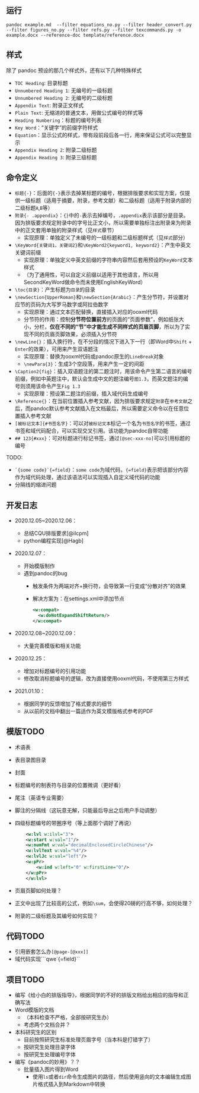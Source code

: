 ## 运行

```text
pandoc example.md  --filter equations_no.py --filter header_convert.py --filter figures_no.py --filter refs.py --filter texcommands.py -o example.docx --reference-doc template/reference.docx
```

## 样式

除了 pandoc 预设的那几个样式外，还有以下几种特殊样式

- `TOC Heading`: 目录标题
- `Unnumbered Heading 1`: 无编号的一级标题
- `Unnumbered Heading 2`: 无编号的二级标题
- `Appendix Text`: 附录正文样式
- `Plain Text`: 无缩进的普通文本，用做公式编号的样式等
- `Heading Numbering`：标题的编号列表
- `Key Word`：“关键字”的前缀字符样式
- `Equation`：显示公式的样式，带有段前段后各一行，用来保证公式可以完整显示
- `Appendix Heading 2`: 附录二级标题
- `Appendix Heading 3`: 附录三级标题

## 命令定义

- `标题{-}`：后面的`{-}`表示去掉某标题的编号，根据排版要求和实现方案，仅提供一级标题（适用于摘要，附录，参考文献）和二级标题（适用于附录内部的二级标题`A`,`B`等）
- `附录{- .appendix}`：`{}`中的`-`表示去掉编号，`.appendix`表示该部分是目录。因为排版要求规定附录中的字号比正文小，所以需要单独标注出附录来为附录中的正文套用单独的附录样式（见`样式`章节）
  - 实现原理：单独定义了未编号的一级标题和二级标题样式（见`样式`部分）
- `\KeyWord{关键词1，关键词2}`和`\KeyWord2{keyword1, keyword2}`：产生中英文关键词前缀
  - 实现原理：单独定义中英文前缀的字符串内容然后套用预设的`KeyWord`文本样式
  - （为了通用性，可以自定义前缀以适用于其他语言，所以用SecondKeyWord做命令而未使用EnglishKeyWord）
- `\toc{目录}`：产生标题为`目录`的目录
- `\newSection{UpperRoman}`和`\newSection{Arabic}`：产生分节符，并设置对应节的页码为大写罗马数字或阿拉伯数字
  - 实现原理：通过文本匹配替换，直接插入对应的ooxml代码
  - 分节符的作用：控制**分节符位置前方**的页面的“页面参数”，例如纸张大小，分栏，**仅在不同的“节”中才能生成不同样式的页眉页脚**，所以为了实现不同的页眉页脚效果，必须插入分节符
- `\newLine{}`：插入换行符，在不分段的情况下进入下一行（即Word中`Shift` + `Enter`的效果），可用来产生双语题注
  - 实现原理：替换为ooxml代码或pandoc原生的`LineBreak`对象
  - `\newPara{3}`：生成3个空段落，用来产生一定的间距
- `\Caption2{fig}`：插入双语题注的第二题注时，用该命令产生第二语言的编号前缀，例如中英题注中，默认会生成中文的题注编号`图1.3`，而英文题注的编号则须用该命令产生`Fig 1.3`
  - 实现原理：预设第二题注的前缀，插入域代码生成编号
- `\Reference{}`：在当前位置插入参考文献，因为排版要求规定`附录`在`参考文献`之后，而pandoc默认参考文献插入在文档最后，所以需要定义命令以在任意位置插入参考文献
- `[被标记文本]{#书签名字}`：可以对`被标记文本`标记一个名为`书签名字`的书签，通过书签和域代码配合，可以实现交叉引用。该功能为pandoc自带功能
- `## 123{#xxx}`：可对标题进行标记书签，通过`[@sec-xxx-no]`可以引用标题的编号

TODO:

- `` `{some code}`{=field} ``：`some code`为域代码，`{=field}`表示把该部分内容作为域代码处理，通过该语法可以实现插入自定义域代码的功能
- 分隔线的缩进问题

## 开发日志

- 2020.12.05~2020.12.06：
  - 总结CQU排版要求[@ilcpm]
  - python编程实现[@Hagb]
- 2020.12.07：
  - 开始模版制作
  - 遇到pandoc的bug
    - 触发条件为两端对齐+换行符，会导致第一行变成“分散对齐”的效果
    - 解决方案为：在settings.xml中添加节点

      ```xml
      <w:compat>
        <w:doNotExpandShiftReturn/>
      </w:compat>
      ```

- 2020.12.08~2020.12.09：
  - 大量完善模版和相关功能
- 2020.12.25：
  - 增加对标题编号的引用功能
  - 修改取消标题编号的逻辑，改为直接使用ooxml代码，不使用第三方样式
- 2021.01.10：
  - 根据同学的反馈增加了格式要求的细节
  - 从以前的文档中翻出一篇适作为英文模版格式参考的PDF

## 模版TODO

- 术语表
- 表目录图目录
- 封面
- 标题编号的制表符与目录的位置微调（更好看）
- 尾注（英语专业需要）
- 脚注的分隔线（这玩意无解，只能最后导出之后用户手动调整）
- 四级标题编号的带圈序号（等上面那个调好了再说）

    ```xml
        <w:lvl w:ilvl="3">
        <w:start w:val="1"/>
        <w:numFmt w:val="decimalEnclosedCircleChinese"/>
        <w:lvlText w:val="%4"/>
        <w:lvlJc w:val="left"/>
        <w:pPr>
            <w:ind w:left="0" w:firstLine="0"/>
        </w:pPr>
        </w:lvl>
    ```

- 页眉页脚如何处理？
- 正文中出现了比较高的公式，例如`\sum`，会使得20磅的行高不够，如何处理？
- 附录的二级标题及其编号如何实现？

## 代码TODO

- 引用嵌套怎么办`[@page-[@xxx]]`
- 域代码实现```qwe`{=field}``


## 项目TODO

- 编写《给小白的排版指导》，根据同学的不好的排版文档给出相应的指导和正确写法
- Word模版的文档
  - （本科检查不严格，全部按研究生办）
  - 考虑两个文档合并？
- 本科研究生的区别
  - 目前按照研究生标准处理页眉字号（当本科是打错字了）
  - 按研究生处理目录字体
  - 按研究生处理编号字体
- 编写《pandoc的妙用》？？
  - 批量插入图片得到Word
    - 使用`ls`或者`dir`命令生成图片的路径，然后使用竖向的文本编辑生成图片格式插入到Markdown中转换
